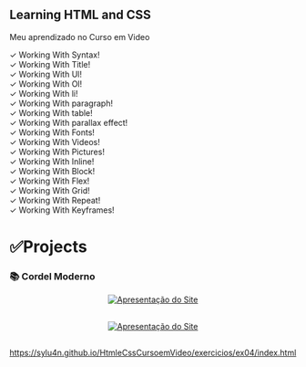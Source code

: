 ## Learning HTML and CSS
Meu aprendizado no Curso em Video

✓ Working With Syntax! <br>
✓ Working With Title! <br>
✓ Working With Ul! <br>
✓ Working With Ol! <br>
✓ Working With li! <br>
✓ Working With paragraph! <br>
✓ Working With table! <br>
✓ Working With parallax effect! <br>
✓ Working With Fonts! <br>
✓ Working With Videos! <br>
✓ Working With Pictures! <br>
✓ Working With Inline! <br>
✓ Working With Block! <br>
✓ Working With Flex! <br>
✓ Working With Grid! <br>
✓ Working With Repeat! <br>
✓ Working With Keyframes! <br>

<h1>✅Projects</h1>

<h3>📚 Cordel Moderno</h3> 
 
 <div align="center">
   <a href="https://sylu4n.github.io/HtmleCssCursoemVideo/exercicios/ex05/index.html"><img src="./imgReadme/CordelModerno.gif" alt="Apresentação do Site"></a>
   <h2></h2>
 </div>

 <div align="center">
   <a href="https://sylu4n.github.io/HtmleCssCursoemVideo/exercicios/ex03/index.html"><img src="./imgReadme/Videos.gif" alt="Apresentação do Site"></a>
   <h2></h2>
 </div>


https://sylu4n.github.io/HtmleCssCursoemVideo/exercicios/ex04/index.html
